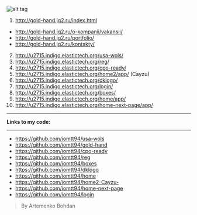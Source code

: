 ![alt tag](http://vinaikopp.com/img/My_projects.png)
1. http://gold-hand.jq2.ru/index.html
- http://gold-hand.jq2.ru/o-kompanii/vakansii/
- http://gold-hand.jq2.ru/portfolio/
- http://gold-hand.jq2.ru/kontakty/
2. http://u2715.indigo.elastictech.org/usa-wols/
3. http://u2715.indigo.elastictech.org/reg/
4. http://u2715.indigo.elastictech.org/cpo-ready/
5. http://u2715.indigo.elastictech.org/home2/app/ (Cayzu)
6. http://u2715.indigo.elastictech.org/dklogo/
7. http://u2715.indigo.elastictech.org/login/
8. http://u2715.indigo.elastictech.org/boxes/
9. http://u2715.indigo.elastictech.org/home/app/
10. http://u2715.indigo.elastictech.org/home-next-page/app/
***
 **Links to my code:** 
***
- https://github.com/iomtt94/usa-wols
- https://github.com/iomtt94/gold-hand
- https://github.com/iomtt94/cpo-ready
- https://github.com/iomtt94/reg
- https://github.com/iomtt94/boxes
- https://github.com/iomtt94/dklogo
- https://github.com/iomtt94/home
- https://github.com/iomtt94/home2-Cayzu-
- https://github.com/iomtt94/home-next-page
- https://github.com/iomtt94/login

> By Artemenko Bohdan
